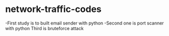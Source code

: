 # network-traffic-codes
-First study is to built email sender with python
-Second one is port scanner with python
Third is bruteforce attack
